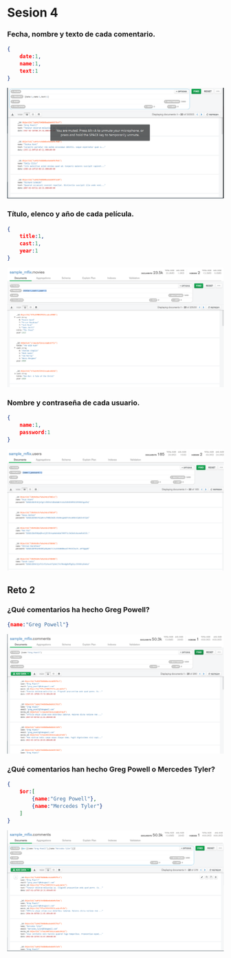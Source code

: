 # Sesion 4

### Fecha, nombre y texto de cada comentario.

```json
{
    date:1,
    name:1,
    text:1
}
```



![1](img/1.png)

### Título, elenco y año de cada película.

```json
{
    title:1,
    cast:1,
    year:1
}
```

![2](img/2.png)

### Nombre y contraseña de cada usuario.

```json
{
    name:1,
    password:1
}
```

![3](img/3.png)





## Reto 2

### ¿Qué comentarios ha hecho Greg Powell?

```json
{name:"Greg Powell"}
```

![4](img/4.png)

### ¿Qué comentarios han hecho Greg Powell o Mercedes Tyler?

```json
{
    $or:[
        {name:"Greg Powell"},
        {name:"Mercedes Tyler"}
    ]
}
```



![5](img/5.png)

